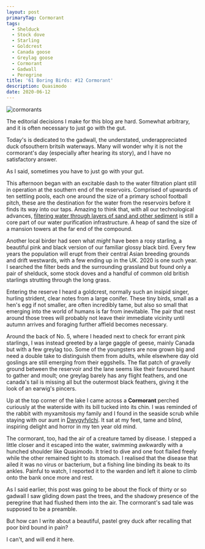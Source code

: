 ```yaml
---
layout: post
primaryTag: Cormorant
tags:
  - Shelduck
  - Stock dove
  - Starling
  - Goldcrest
  - Canada goose
  - Greylag goose
  - Cormorant
  - Gadwall
  - Peregrine
title: '61 Boring Birds: #12 Cormorant'
description: Quasimodo
date: 2020-06-12
---
```

![cormorants](/assets/img/cormorant.jpg)

The editorial decisions I make for this blog are hard. Somewhat arbitrary, and it is often necessary to just go with the gut.

Today's is dedicated to the gadwall, the understated, underappreciated duck ofsouthern britsih waterways. Many will wonder why it is not the cormorant's day (especially after hearing its story), and I have no satisfactory answer.

As I said, sometimes you have to just go with your gut.

This afternoon began with an excitable dash to the water filtration plant still in operation at the southern end of the reservoirs. Comprised of upwards of ten settling pools, each one around the size of a primary school football pitch, these are the destination for the water from the reservoirs before it finds its way into our taps. Amazing to think that, with all our technological advances, [filtering water through layers of sand and other sediment](https://silviakrupinska.wordpress.com/2018/01/24/coppermills-water-treatment-works-visit/) is still a core part of our water purification infrastructure. A heap of sand the size of a mansion towers at the far end of the compound.

Another local birder had seen what _might_ have been a rosy starling, a beautiful pink and black version of our familiar glossy black bird. Every few years the population will erupt from their central Asian breeding grounds and drift westwards, with a few ending up in the UK. 2020 is one such year. I searched the filter beds and the surrounding grassland but found only a pair of shelduck, some stock doves and a handful of common old british starlings strutting through the long grass. 

Entering the reserve I heard a goldcrest, normally such an insipid singer, hurling strident, clear notes from a large conifer. These tiny birds, small as a hen's egg if not smaller, are often incredibly tame, but also so small that emerging into the world of humans is far from inevitable. The pair that nest around those trees will probably not leave their immediate vicinity until autumn arrives and foraging further affield becomes necessary.

Around the back of No. 5, where I headed next to check for errant pink starlings, I was instead greeted by a large gaggle of geese, mainly Canada but with a few greylag too. Some of the youngsters are now grown big and need a double take to distinguish them from adults, while elsewhere day old goslings are still emerging from their eggshells. The flat patch of gravelly ground between the reservoir and the lane seems like their favoured haunt to gather and moult; one greylag barely has any flight feathers, and one canada's tail is missing all but the outermost black feathers, giving it the look of an earwig's pincers.

Up at the top corner of the lake I came across a **Cormorant** perched curiously at the waterside with its bill tucked into its chin. I was reminded of the rabbit with myxamitosis my family and I found in the seaside scrub while staying with our aunt in [Dwygyfylchi](https://en.wikipedia.org/wiki/Dwygyfylchi). It sat at my feet, tame and blind, inspiring delight and horror in my ten year old mind. 

The cormorant, too, had the air of a creature tamed by disease. I stepped a little closer and it escaped into the water, swimming awkwardly with a hunched shoulder like Quasimodo. It tried to dive and one foot flailed freely while the other remained tight to its stomach. I realised that the disease that ailed it was no virus or bacterium, but a fishing line binding its beak to its ankles. Painful to watch, I reported it to the warden and left it alone to climb onto the bank once more and rest. 

As I said earlier, this post was going to be about the flock of thirty or so gadwall I saw gliding down past the trees, and the shadowy presence of the peregrine that had flushed them into the air. The cormorant's sad tale was supposed to be a preamble.

But how can I write about a beautiful, pastel grey duck after recalling that poor bird bound in pain? 

I can't, and will end it here.
